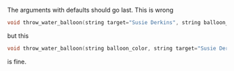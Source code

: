 The arguments with defaults should go last. This is wrong

```c++
void throw_water_balloon(string target="Susie Derkins", string balloon_color);
```

but this

```c++
void throw_water_balloon(string balloon_color, string target="Susie Derkins");
```

is fine.